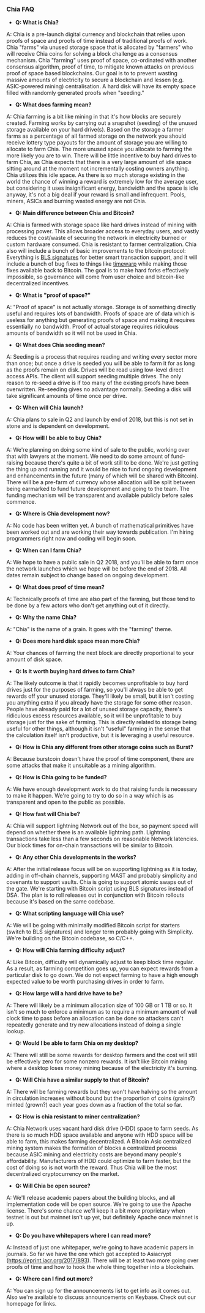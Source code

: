 ### Chia FAQ

+ <b>Q: What is Chia?</b>

A: Chia is a pre-launch digital currency and blockchain that relies upon proofs of space and proofs of time instead of traditional proofs of work. Chia "farms" via unused storage space that is allocated by "farmers" who will receive Chia coins for solving a block challenge as a consensus mechanism. Chia "farming" uses proof of space, co-ordinated with another consensus algorithm, proof of time, to mitigate known attacks on previous proof of space based blockchains. Our goal is to to prevent wasting massive amounts of electricity to secure a blockchain and lessen (e.g. ASIC-powered mining) centralisation. A hard disk will have its empty space filled with randomly generated proofs when "seeding."



+ <b>Q: What does farming mean?</b>

A: Chia farming is a bit like mining in that it's how blocks are securely created. Farming works by carrying out a snapshot (seeding) of the unused storage available on your hard drive(s). Based on the storage a farmer farms as a percentage of all farmed storage on the network you should receive lottery type payouts for the amount of storage you are willing to allocate to farm Chia. The more unused space you allocate to farming the more likely you are to win. There will be little incentive to buy hard drives to farm Chia, as Chia expects that there is a very large amount of idle space sitting around at the moment not incrementally costing owners anything. Chia utilizes this idle space. As there is so much storage existing in the world the chance of winning a reward is extremely low for the average user, but considering it uses insignificant energy, bandwidth and the space is idle anyway, it's not a big deal if your reward is small and infrequent. Pools, miners, ASICs and burning wasted energy are not Chia.



+ <b>Q: Main difference between Chia and Bitcoin?</b>

A: Chia is farmed with storage space like hard drives instead of mining with processing power. This allows broader access to everyday users, and vastly reduces the cost/waste of securing the network in electricity burned or custom hardware consumed. Chia is resistant to farmer centralization. Chia also will include a bunch of basic improvements to the bitcoin protocol: Everything is <a href = "https://en.wikipedia.org/wiki/Boneh%E2%80%93Lynn%E2%80%93Shacham">BLS signatures</a> for better smart transaction support, and it will include a bunch of bug fixes to things like <a href = "https://bitcoin.stackexchange.com/questions/20597/where-exactly-is-the-off-by-one-difficulty-bug">timewarp</a> while making those fixes available back to Bitcoin. The goal is to make hard forks effectively impossible, so governance will come from user choice and bitcoin-like decentralized incentives.



+ <b>Q: What is "proof of space?"</b>

A: "Proof of space" is not actually storage. Storage is of something directly useful and requires lots of bandwidth. Proofs of space are of data which is useless for anything but generating proofs of space and making it requires essentially no bandwidth. Proof of actual storage requires ridiculous amounts of bandwidth so it will not be used in Chia.



+ <b>Q: What does Chia seeding mean?</b>

A: Seeding is a process that requires reading and writing every sector more than once; but once a drive is seeded you will be able to farm it for as long as the proofs remain on disk. Drives will be read using low-level direct access APIs. The client will support seeding multiple drives. The only reason to re-seed a drive is if too many of the existing proofs have been overwritten. Re-seeding gives no advantage normally. Seeding a disk will take significant amounts of time once per drive.



+ <b>Q: When will Chia launch?</b>

A: Chia plans to sale in Q2 and launch by end of 2018, but this is not set in stone and is dependent on development.



+ <b>Q: How will I be able to buy Chia?</b>

A: We're planning on doing some kind of sale to the public, working over that with lawyers at the moment. We need to do some amount of fund-raising because there's quite a bit of work still to be done. We're just getting the thing up and running and it would be nice to fund ongoing development and enhancements in the future (many of which will be shared with Bitcoin). There will be a pre-farm of currency whose allocation will be split between being earmarked to fund future development and going to the team. The funding mechanism will be transparent and available publicly before sales commence.



+ <b>Q: Where is Chia development now?</b>

A: No code has been written yet. A bunch of mathematical primitives have been worked out and are working their way towards publication. I'm hiring programmers right now and coding will begin soon.



+ <b>Q: When can I farm Chia?</b>

A: We hope to have a public sale in Q2 2018, and you'll be able to farm once the network launches which we hope will be before the end of 2018. All dates remain subject to change based on ongoing development.



+ <b>Q: What does proof of time mean?</b>

A: Technically proofs of time are also part of the farming, but those tend to be done by a few actors who don't get anything out of it directly.



+ <b>Q: Why the name Chia?</b>

A: "Chia" is the name of a grain. It goes with the "farming" theme.



+ <b>Q: Does more hard disk space mean more Chia?</b>

A: Your chances of farming the next block are directly proportional to your amount of disk space.



+ <b>Q: Is it worth buying hard drives to farm Chia?</b>

A: The likely outcome is that it rapidly becomes unprofitable to buy hard drives just for the purposes of farming, so you'll always be able to get rewards off your unused storage. They'll likely be small, but it isn't costing you anything extra if you already have the storage for some other reason. People have already paid for a lot of unused storage capacity, there's ridiculous excess resources available, so it will be unprofitable to buy storage just for the sake of farming. This is directly related to storage being useful for other things, although it isn't "useful" farming in the sense that the calculation itself isn't productive, but it is leveraging a useful resource.



+ <b>Q: How is Chia any different from other storage coins such as Burst?</b>

A: Because burstcoin doesn't have the proof of time component, there are some attacks that make it unsuitable as a mining algorithm.



+ <b>Q: How is Chia going to be funded?</b>

A: We have enough development work to do that raising funds is necessary to make it happen. We're going to try to do so in a way which is as transparent and open to the public as possible.



+ <b>Q: How fast will Chia be?</b>

A: Chia will support lightning Network out of the box, so payment speed will depend on whether there is an available lightning path. Lightning transactions take less than a few seconds on reasonable Network latencies. Our block times for on-chain transactions will be similar to Bitcoin.



+ <b>Q: Any other Chia developments in the works?</b>

A: After the initial release focus will be on supporting lightning as it is today, adding in off-chain channels, supporting MAST and probably simplicity and covenants to support vaults. Chia is going to support atomic swaps out of the gate. We're starting with Bitcoin script using BLS signatures instead of DSA. The plan is to roll releases out in conjunction with Bitcoin rollouts because it's based on the same codebase.



+ <b>Q: What scripting language will Chia use?</b>

A: We will be going with minimally modified Bitcoin script for starters (switch to BLS signatures) and longer term probably going with Simplicity. We're building on the Bitcoin codebase, so C/C++.



+ <b>Q: How will Chia farming difficulty adjust?</b>

A: Like Bitcoin, difficulty will dynamically adjust to keep block time regular. As a result, as farming competition goes up, you can expect rewards from a particular disk to go down. We do not expect farming to have a high enough expected value to be worth purchasing drives in order to farm.



+ <b>Q: How large will a hard drive have to be?</b>

A: There will likely be a minimum allocation size of 100 GB or 1 TB or so. It isn't so much to enforce a minimum as to require a minimum amount of wall clock time to pass before an allocation can be done so attackers can't repeatedly generate and try new allocations instead of doing a single lookup.



+ <b>Q: Would I be able to farm Chia on my desktop?</b>

A: There will still be some rewards for desktop farmers and the cost will still be effectively zero for some nonzero rewards. It isn't like Bitcoin mining where a desktop loses money mining because of the electricity it's burning.



+ <b>Q: Will Chia have a similar supply to that of Bitcoin?</b>

A: There will be farming rewards but they won't have halving so the amount in circulation increases without bound but the proportion of coins (grains?) minted (grown?) each year goes down as a fraction of the total so far.



+ <b>Q: How is chia resistant to miner centralization?</b>

A: Chia Network uses vacant hard disk drive (HDD) space to farm seeds. As there is so much HDD space available and anyone with HDD space will be able to farm, this makes farming decentralized. A Bitcoin Asic centralized mining system makes the formation of blocks a centralized process because ASIC mining and electricity costs are beyond many people's affordability. Manufacturers of HDD could optimize to farm faster, but the cost of doing so is not worth the reward. Thus Chia will be the most decentralized cryptocurrency on the market.



+ <b>Q: Will Chia be open source?</b>

A: We'll release academic papers about the building blocks, and all implementation code will be open source. We're going to use the Apache license. There's some chance we'll keep it a bit more proprietary when testnet is out but mainnet isn't up yet, but definitely Apache once mainnet is up.



+ <b>Q: Do you have whitepapers where I can read more?</b>

A: Instead of just one whitepaper, we're going to have academic papers in journals. So far we have the one which got accepted to Asiacrypt (https://eprint.iacr.org/2017/893). There will be at least two more going over proofs of time and how to hook the whole thing together into a blockchain.



+ <b>Q: Where can I find out more?</b>

A: You can sign up for the announcements list to get info as it comes out. Also we're available to discuss announcements on Keybase. Check out our homepage for links.

